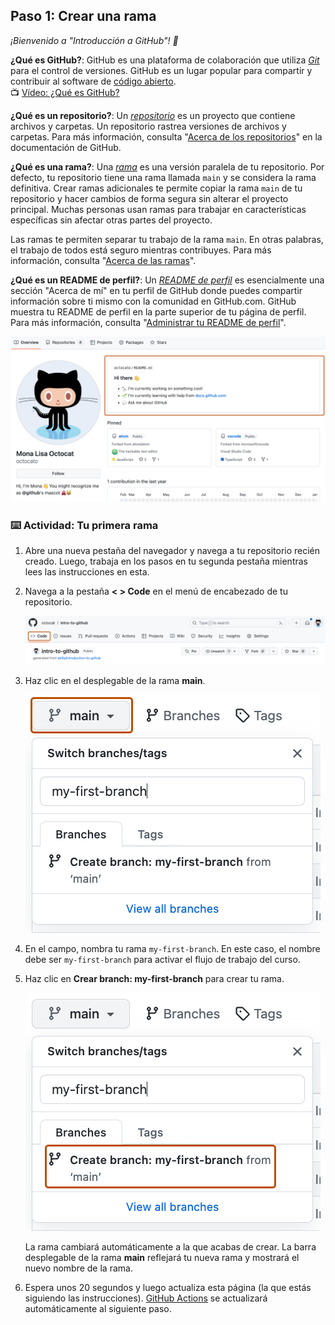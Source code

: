 <!--
  <<< Author notes: Step 1 >>>
  Choose 3-5 steps for your course.
  The first step is always the hardest, so pick something easy!
  Link to docs.github.com for further explanations.
  Encourage users to open new tabs for steps!
-->

## Paso 1: Crear una rama

_¡Bienvenido a "Introducción a GitHub"! :wave:_

**¿Qué es GitHub?**: GitHub es una plataforma de colaboración que utiliza _[Git](https://docs.github.com/es/get-started/quickstart/github-glossary#git)_ para el control de versiones. GitHub es un lugar popular para compartir y contribuir al software de [código abierto](https://docs.github.com/es/get-started/quickstart/github-glossary#open-source).
<br>:tv: [Vídeo: ¿Qué es GitHub?](https://www.youtube.com/watch?v=pBy1zgt0XPc)

**¿Qué es un repositorio?**: Un _[repositorio](https://docs.github.com/es/get-started/quickstart/github-glossary#repository)_ es un proyecto que contiene archivos y carpetas. Un repositorio rastrea versiones de archivos y carpetas. Para más información, consulta "[Acerca de los repositorios](https://docs.github.com/es/repositories/creating-and-managing-repositories/about-repositories)" en la documentación de GitHub.

**¿Qué es una rama?**: Una _[rama](https://docs.github.com/es/get-started/quickstart/github-glossary#branch)_ es una versión paralela de tu repositorio. Por defecto, tu repositorio tiene una rama llamada `main` y se considera la rama definitiva. Crear ramas adicionales te permite copiar la rama `main` de tu repositorio y hacer cambios de forma segura sin alterar el proyecto principal. Muchas personas usan ramas para trabajar en características específicas sin afectar otras partes del proyecto.

Las ramas te permiten separar tu trabajo de la rama `main`. En otras palabras, el trabajo de todos está seguro mientras contribuyes. Para más información, consulta "[Acerca de las ramas](https://docs.github.com/es/pull-requests/collaborating-with-pull-requests/proposing-changes-to-your-work-with-pull-requests/about-branches)".

**¿Qué es un README de perfil?**: Un _[README de perfil](https://docs.github.com/account-and-profile/setting-up-and-managing-your-github-profile/customizing-your-profile/managing-your-profile-readme)_ es esencialmente una sección "Acerca de mí" en tu perfil de GitHub donde puedes compartir información sobre ti mismo con la comunidad en GitHub.com. GitHub muestra tu README de perfil en la parte superior de tu página de perfil. Para más información, consulta "[Administrar tu README de perfil](https://docs.github.com/es/account-and-profile/setting-up-and-managing-your-github-profile/customizing-your-profile/managing-your-profile-readme)".

![ejemplo-readme-perfil](/images/profile-readme-example.png)

### :keyboard: Actividad: Tu primera rama

1. Abre una nueva pestaña del navegador y navega a tu repositorio recién creado. Luego, trabaja en los pasos en tu segunda pestaña mientras lees las instrucciones en esta.
2. Navega a la pestaña **< > Code** en el menú de encabezado de tu repositorio.

   ![pestaña-codigo](/images/code-tab.png)

3. Haz clic en el desplegable de la rama **main**.

   ![desplegable-rama-main](/images/main-branch-dropdown.png)

4. En el campo, nombra tu rama `my-first-branch`. En este caso, el nombre debe ser `my-first-branch` para activar el flujo de trabajo del curso.

5. Haz clic en **Crear branch: my-first-branch** para crear tu rama.

   ![boton-crear-rama](/images/create-branch-button.png)

   La rama cambiará automáticamente a la que acabas de crear.
   La barra desplegable de la rama **main** reflejará tu nueva rama y mostrará el nuevo nombre de la rama.

6. Espera unos 20 segundos y luego actualiza esta página (la que estás siguiendo las instrucciones). [GitHub Actions](https://docs.github.com/es/actions) se actualizará automáticamente al siguiente paso.